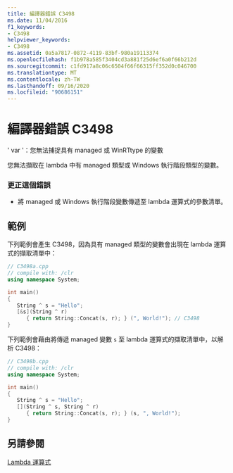 ```yaml
---
title: 編譯器錯誤 C3498
ms.date: 11/04/2016
f1_keywords:
- C3498
helpviewer_keywords:
- C3498
ms.assetid: 0a5a7817-0872-4119-83bf-980a19113374
ms.openlocfilehash: f1b978a585f3404cd3a881f25d6ef6a0f66b212d
ms.sourcegitcommit: c1fd917a8c06c6504f66f66315ff352d0c046700
ms.translationtype: MT
ms.contentlocale: zh-TW
ms.lasthandoff: 09/16/2020
ms.locfileid: "90686151"
---
```

# <a name="compiler-error-c3498"></a>編譯器錯誤 C3498

' var '：您無法捕捉具有 managed 或 WinRTtype 的變數

您無法擷取在 lambda 中有 managed 類型或 Windows 執行階段類型的變數。

### <a name="to-correct-this-error"></a>更正這個錯誤

- 將 managed 或 Windows 執行階段變數傳遞至 lambda 運算式的參數清單。

## <a name="examples"></a>範例

下列範例會產生 C3498，因為具有 managed 類型的變數會出現在 lambda 運算式的擷取清單中：

```cpp
// C3498a.cpp
// compile with: /clr
using namespace System;

int main()
{
   String ^ s = "Hello";
   [&s](String ^ r)
      { return String::Concat(s, r); } (", World!"); // C3498
}
```

下列範例會藉由將傳遞 managed 變數 `s` 至 lambda 運算式的擷取清單中，以解析 C3498：

```cpp
// C3498b.cpp
// compile with: /clr
using namespace System;

int main()
{
   String ^ s = "Hello";
   [](String ^ s, String ^ r)
      { return String::Concat(s, r); } (s, ", World!");
}
```

## <a name="see-also"></a>另請參閱

[Lambda 運算式](../../cpp/lambda-expressions-in-cpp.md)
